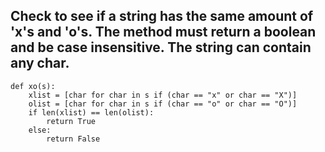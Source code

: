 ## Check to see if a string has the same amount of 'x's and 'o's. The method must return a boolean and be case insensitive. The string can contain any char.

```
def xo(s):
    xlist = [char for char in s if (char == "x" or char == "X")]
    olist = [char for char in s if (char == "o" or char == "O")]        
    if len(xlist) == len(olist):
        return True
    else:
        return False
```
